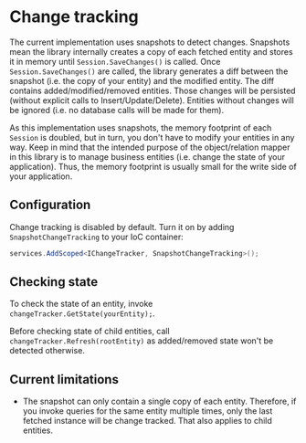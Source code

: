 Change tracking
===============

The current implementation uses snapshots to detect changes. Snapshots mean the library internally creates a copy of each fetched entity and stores it in memory until `Session.SaveChanges()` is called. Once `Session.SaveChanges()`  are called, the library generates a diff between the snapshot (i.e. the copy of your entity) and the modified entity. The diff contains added/modified/removed entities. Those changes will be persisted (without explicit calls to Insert/Update/Delete). Entities without changes will be ignored (i.e. no database calls will be made for them).

As this implementation uses snapshots, the memory footprint of each `Session` is doubled, but in turn, you don't have to modify your entities in any way. Keep in mind that the intended purpose of the object/relation mapper in this library is to manage business entities (i.e. change the state of your application). Thus, the memory footprint is usually small for the write side of your application.

 ## Configuration

 Change tracking is disabled by default. Turn it on by adding `SnapshotChangeTracking` to your IoC container:

 ```csharp
 services.AddScoped<IChangeTracker, SnapshotChangeTracking>();
 ```

 ## Checking state

To check the state of an entity, invoke `changeTracker.GetState(yourEntity);`. 

Before checking state of child entities, call `changeTracker.Refresh(rootEntity)` as added/removed state won't be detected otherwise.

 ## Current limitations

 * The snapshot can only contain a single copy of each entity. Therefore, if you invoke queries for the same entity multiple times, only the last fetched instance will be change tracked. That also applies to child entities. 